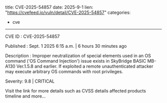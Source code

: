  
title: CVE-2025-54857
date: 2025-9-1
lien: "https://cvefeed.io/vuln/detail/CVE-2025-54857"
categories:
  - cve
---

CVE ID : CVE-2025-54857

Published :  Sept. 1
2025
6:15 a.m. | 6 hours
30 minutes ago

Description : Improper neutralization of special elements used in an OS command ('OS Command Injection') issue exists in SkyBridge BASIC MB-A130 Ver.1.5.8 and earlier. If exploited
a remote unauthenticated attacker may execute arbitrary OS commands with root privileges.

Severity: 9.8 | CRITICAL

Visit the link for more details
such as CVSS details
affected products
timeline
and more...
